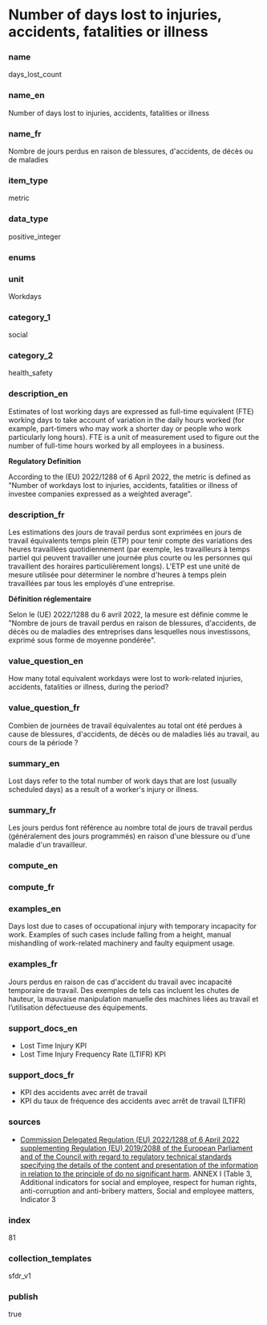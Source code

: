 # Number of days lost to injuries, accidents, fatalities or illness 

### name

days_lost_count

### name_en

Number of days lost to injuries, accidents, fatalities or illness 

### name_fr

Nombre de jours perdus en raison de blessures, d'accidents, de décès ou de maladies

### item_type

metric

### data_type

positive_integer

### enums



### unit

Workdays

### category_1

social

### category_2

health_safety

### description_en

Estimates of lost working days are expressed as full-time equivalent (FTE) working days to take
account of variation in the daily hours worked (for example, part-timers who may work a shorter day
or people who work particularly long hours). FTE is a unit of measurement used to figure out the
number of full-time hours worked by all employees in a business. 

**Regulatory Definition**

According to the (EU) 2022/1288 of 6 April 2022, the metric is defined as "Number of workdays lost
to injuries, accidents, fatalities or illness of investee companies expressed as a weighted
average".


### description_fr

Les estimations des jours de travail perdus sont exprimées en jours de travail équivalents temps
plein (ETP) pour tenir compte des variations des heures travaillées quotidiennement (par exemple,
les travailleurs à temps partiel qui peuvent travailler une journée plus courte ou les personnes
qui travaillent des horaires particulièrement longs). L'ETP est une unité de mesure utilisée pour
déterminer le nombre d'heures à temps plein travaillées par tous les employés d'une entreprise.

**Définition réglementaire**

Selon le (UE) 2022/1288 du 6 avril 2022, la mesure est définie comme le "Nombre de jours de travail
perdus en raison de blessures, d'accidents, de décès ou de maladies des entreprises dans lesquelles
nous investissons, exprimé sous forme de moyenne pondérée".

### value_question_en


How many total equivalent workdays were lost to work-related injuries, accidents, fatalities or
illness, during the period?

### value_question_fr

Combien de journées de travail équivalentes au total ont été perdues à cause de blessures,
d'accidents, de décès ou de maladies liés au travail, au cours de la période ?

### summary_en

Lost days refer to the total number of work days that are lost (usually scheduled days) as a result of a worker's injury or illness.

### summary_fr

Les jours perdus font référence au nombre total de jours de travail perdus (généralement des jours programmés) en raison d'une blessure ou d'une maladie d'un travailleur.

### compute_en



### compute_fr



### examples_en

Days lost due to cases of occupational injury with temporary incapacity for work. Examples of such cases include falling from a height, manual mishandling of work-related machinery and faulty equipment usage.

### examples_fr

Jours perdus en raison de cas d'accident du travail avec incapacité temporaire de travail. Des exemples de tels cas incluent les chutes de hauteur, la mauvaise manipulation manuelle des machines liées au travail et l’utilisation défectueuse des équipements.

### support_docs_en

- Lost Time Injury KPI
- Lost Time Injury Frequency Rate (LTIFR) KPI


### support_docs_fr

- KPI des accidents avec arrêt de travail
- KPI du taux de fréquence des accidents avec arrêt de travail (LTIFR)

### sources

- [Commission Delegated Regulation (EU) 2022/1288 of 6 April 2022 supplementing Regulation (EU) 2019/2088 of the European Parliament and of the Council with regard to regulatory technical standards specifying the details of the content and presentation of the information in relation to the principle of do no significant harm](https://eur-lex.europa.eu/eli/reg_del/2022/1288/oj).
ANNEX I (Table 3, Additional indicators for social and employee, respect for human rights,
anti-corruption and anti-bribery matters, Social and employee matters, Indicator 3

            
### index

81

### collection_templates

sfdr_v1

### publish

true

